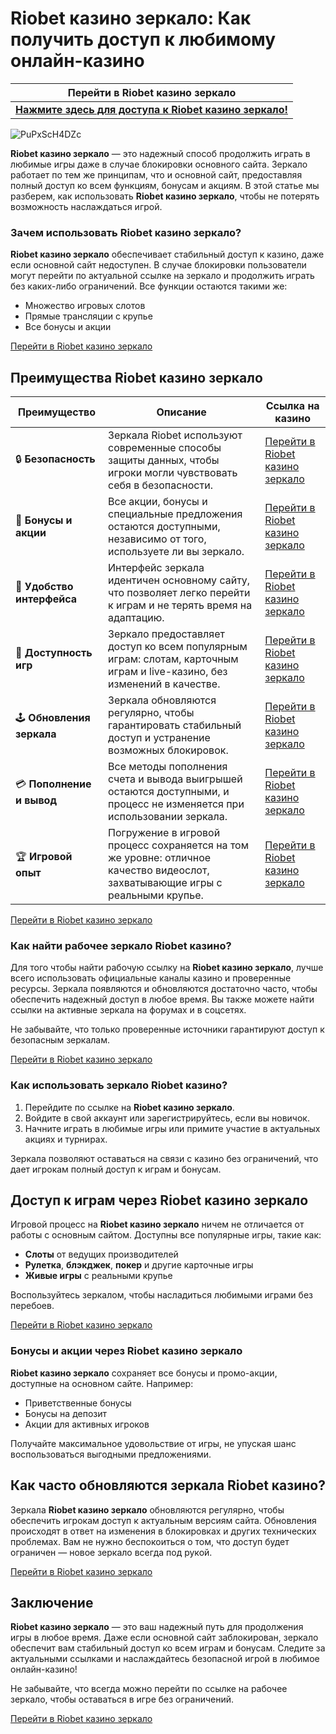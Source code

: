 # Riobet казино зеркало: Как получить доступ к любимому онлайн-казино

| **Перейти в Riobet казино зеркало**                                 |
|---------------------------------------------------------------------|
| [**Нажмите здесь для доступа к Riobet казино зеркало!**](https://brandplay.link/dtx89f2L) |
![PuPxScH4DZc](https://github.com/user-attachments/assets/9fc2f79d-e1cb-4842-b6ba-b497f69bf3be)


**Riobet казино зеркало** — это надежный способ продолжить играть в любимые игры даже в случае блокировки основного сайта. Зеркало работает по тем же принципам, что и основной сайт, предоставляя полный доступ ко всем функциям, бонусам и акциям. В этой статье мы разберем, как использовать **Riobet казино зеркало**, чтобы не потерять возможность наслаждаться игрой.

### Зачем использовать Riobet казино зеркало?

**Riobet казино зеркало** обеспечивает стабильный доступ к казино, даже если основной сайт недоступен. В случае блокировки пользователи могут перейти по актуальной ссылке на зеркало и продолжить играть без каких-либо ограничений. Все функции остаются такими же:
- Множество игровых слотов
- Прямые трансляции с крупье
- Все бонусы и акции

[Перейти в Riobet казино зеркало](https://brandplay.link/dtx89f2L)

## Преимущества Riobet казино зеркало

| **Преимущество**           | **Описание**                                                                                                 | **Ссылка на казино**                                 |
|----------------------------|-------------------------------------------------------------------------------------------------------------|------------------------------------------------------|
| 🔒 **Безопасность**         | Зеркала Riobet используют современные способы защиты данных, чтобы игроки могли чувствовать себя в безопасности. | [Перейти в Riobet казино зеркало](https://brandplay.link/dtx89f2L) |
| 🎁 **Бонусы и акции**       | Все акции, бонусы и специальные предложения остаются доступными, независимо от того, используете ли вы зеркало.  | [Перейти в Riobet казино зеркало](https://brandplay.link/dtx89f2L) |
| 🧩 **Удобство интерфейса**  | Интерфейс зеркала идентичен основному сайту, что позволяет легко перейти к играм и не терять время на адаптацию.  | [Перейти в Riobet казино зеркало](https://brandplay.link/dtx89f2L) |
| 🚀 **Доступность игр**      | Зеркало предоставляет доступ ко всем популярным играм: слотам, карточным играм и live-казино, без изменений в качестве. | [Перейти в Riobet казино зеркало](https://brandplay.link/dtx89f2L) |
| 🕹️ **Обновления зеркала**  | Зеркала обновляются регулярно, чтобы гарантировать стабильный доступ и устранение возможных блокировок.        | [Перейти в Riobet казино зеркало](https://brandplay.link/dtx89f2L) |
| 💳 **Пополнение и вывод**   | Все методы пополнения счета и вывода выигрышей остаются доступными, и процесс не изменяется при использовании зеркала. | [Перейти в Riobet казино зеркало](https://brandplay.link/dtx89f2L) |
| 🏆 **Игровой опыт**         | Погружение в игровой процесс сохраняется на том же уровне: отличное качество видеослот, захватывающие игры с реальными крупье. | [Перейти в Riobet казино зеркало](https://brandplay.link/dtx89f2L) |

[Перейти в Riobet казино зеркало](https://brandplay.link/dtx89f2L)

### Как найти рабочее зеркало Riobet казино?

Для того чтобы найти рабочую ссылку на **Riobet казино зеркало**, лучше всего использовать официальные каналы казино и проверенные ресурсы. Зеркала появляются и обновляются достаточно часто, чтобы обеспечить надежный доступ в любое время. Вы также можете найти ссылки на активные зеркала на форумах и в соцсетях.

Не забывайте, что только проверенные источники гарантируют доступ к безопасным зеркалам.

[Перейти в Riobet казино зеркало](https://brandplay.link/dtx89f2L)

### Как использовать зеркало Riobet казино?

1. Перейдите по ссылке на **Riobet казино зеркало**.
2. Войдите в свой аккаунт или зарегистрируйтесь, если вы новичок.
3. Начните играть в любимые игры или примите участие в актуальных акциях и турнирах.

Зеркала позволяют оставаться на связи с казино без ограничений, что дает игрокам полный доступ к играм и бонусам.

## Доступ к играм через Riobet казино зеркало

Игровой процесс на **Riobet казино зеркало** ничем не отличается от работы с основным сайтом. Доступны все популярные игры, такие как:
- **Слоты** от ведущих производителей
- **Рулетка**, **блэкджек**, **покер** и другие карточные игры
- **Живые игры** с реальными крупье

Воспользуйтесь зеркалом, чтобы насладиться любимыми играми без перебоев.

[Перейти в Riobet казино зеркало](https://brandplay.link/dtx89f2L)

### Бонусы и акции через Riobet казино зеркало

**Riobet казино зеркало** сохраняет все бонусы и промо-акции, доступные на основном сайте. Например:
- Приветственные бонусы
- Бонусы на депозит
- Акции для активных игроков

Получайте максимальное удовольствие от игры, не упуская шанс воспользоваться выгодными предложениями.

## Как часто обновляются зеркала Riobet казино?

Зеркала **Riobet казино зеркало** обновляются регулярно, чтобы обеспечить игрокам доступ к актуальным версиям сайта. Обновления происходят в ответ на изменения в блокировках и других технических проблемах. Вам не нужно беспокоиться о том, что доступ будет ограничен — новое зеркало всегда под рукой.

[Перейти в Riobet казино зеркало](https://brandplay.link/dtx89f2L)

## Заключение

**Riobet казино зеркало** — это ваш надежный путь для продолжения игры в любое время. Даже если основной сайт заблокирован, зеркало обеспечит вам стабильный доступ ко всем играм и бонусам. Следите за актуальными ссылками и наслаждайтесь безопасной игрой в любимое онлайн-казино!

Не забывайте, что всегда можно перейти по ссылке на рабочее зеркало, чтобы оставаться в игре без ограничений.

[Перейти в Riobet казино зеркало](https://brandplay.link/dtx89f2L)
